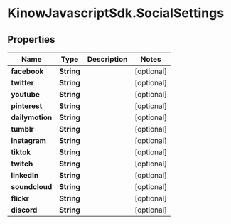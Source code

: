 # KinowJavascriptSdk.SocialSettings

## Properties
Name | Type | Description | Notes
------------ | ------------- | ------------- | -------------
**facebook** | **String** |  | [optional] 
**twitter** | **String** |  | [optional] 
**youtube** | **String** |  | [optional] 
**pinterest** | **String** |  | [optional] 
**dailymotion** | **String** |  | [optional] 
**tumblr** | **String** |  | [optional] 
**instagram** | **String** |  | [optional] 
**tiktok** | **String** |  | [optional] 
**twitch** | **String** |  | [optional] 
**linkedIn** | **String** |  | [optional] 
**soundcloud** | **String** |  | [optional] 
**flickr** | **String** |  | [optional] 
**discord** | **String** |  | [optional] 


